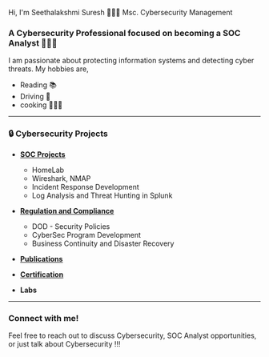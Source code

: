 Hi, I'm Seethalakshmi Suresh 🙋🏻‍♀️ Msc. Cybersecurity Management <br/> 

 
### A Cybersecurity Professional focused on becoming a SOC Analyst  👩🏻‍💻
I am passionate about protecting information systems and detecting cyber threats.  My hobbies are, 
- Reading 📚
- Driving 🚗
- cooking 👩🏻‍🍳
  

---
### 🔒 Cybersecurity Projects

- **[<ins>SOC Projects</ins>](https://github.com/CyberGirl-SS/CyberGirl-SS/tree/main/SOC_Projects)**
  - HomeLab
  - Wireshark, NMAP
  - Incident Response Development
  - Log Analysis and Threat Hunting in Splunk

- **[<ins>Regulation and Compliance</ins>](https://github.com/CyberGirl-SS/CyberGirl-SS/tree/main/Regulation_Compliance)**
  - DOD - Security Policies
  - CyberSec Program Development
  - Business Continuity and Disaster Recovery

- **[<ins>Publications</ins>](https://github.com/CyberGirl-SS/CyberGirl-SS/tree/main/Publications)**

- **[<ins>Certification</ins>](https://github.com/CyberGirl-SS/CyberGirl-SS/tree/main/Certifications)**

- **Labs**

---
### Connect with me!  
Feel free to reach out to discuss Cybersecurity, SOC Analyst opportunities, or just talk about Cybersecurity !!!  


